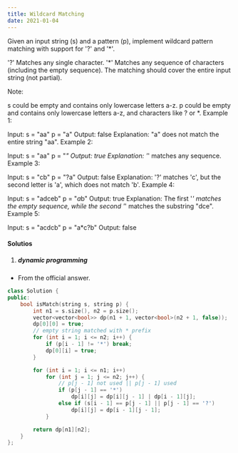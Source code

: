 ```yaml
---
title: Wildcard Matching
date: 2021-01-04
---
```

Given an input string (s) and a pattern (p), implement wildcard pattern matching with support for '?' and '*'.

'?' Matches any single character.
'*' Matches any sequence of characters (including the empty sequence).
The matching should cover the entire input string (not partial).

Note:

s could be empty and contains only lowercase letters a-z.
p could be empty and contains only lowercase letters a-z, and characters like ? or *.
Example 1:

Input:
s = "aa"
p = "a"
Output: false
Explanation: "a" does not match the entire string "aa".
Example 2:

Input:
s = "aa"
p = "*"
Output: true
Explanation: '*' matches any sequence.
Example 3:

Input:
s = "cb"
p = "?a"
Output: false
Explanation: '?' matches 'c', but the second letter is 'a', which does not match 'b'.
Example 4:

Input:
s = "adceb"
p = "*a*b"
Output: true
Explanation: The first '*' matches the empty sequence, while the second '*' matches the substring "dce".
Example 5:

Input:
s = "acdcb"
p = "a*c?b"
Output: false


#### Solutios

1. ##### dynamic programming


- From the official answer.

```cpp
class Solution {
public:
    bool isMatch(string s, string p) {
        int n1 = s.size(), n2 = p.size();
        vector<vector<bool>> dp(n1 + 1, vector<bool>(n2 + 1, false));
        dp[0][0] = true;
        // empty string matched with * prefix
        for (int i = 1; i <= n2; i++) {
            if (p[i - 1] != '*') break;
            dp[0][i] = true;
        }

        for (int i = 1; i <= n1; i++)
            for (int j = 1; j <= n2; j++) {
                // p[j - 1] not used || p[j - 1] used 
                if (p[j - 1] == '*')
                    dp[i][j] = dp[i][j - 1] | dp[i - 1][j];
                else if (s[i - 1] == p[j - 1] || p[j - 1] == '?')
                    dp[i][j] = dp[i - 1][j - 1];
            }

        return dp[n1][n2];
    }
};

```